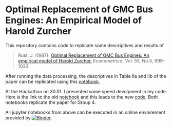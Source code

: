# Optimal Replacement of GMC Bus Engines: An Empirical Model of Harold Zurcher

This repository contains code to replicate some descriptives and results of
> Rust, J. (1987). [Optimal Replacement of GMC Bus Engines: An empirical model of Harold Zurcher.](https://doi.org/10.2307/1911259) *Econometrica*, Vol. 55, No.5, 999-1033. 

After running the data processing, the descriptives in Table IIa and IIb of the paper can be replicated using this [notebook](https://github.com/OpenSourceEconomics/ruspy/blob/master/replication/replicate%20descriptives.ipynb).

At the Hackathon on 30.01. I presented some speed devolpment in my code. Here is the link to the old [notebook](https://github.com/OpenSourceEconomics/ruspy/blob/master/development_speed/timing_old_code.ipynb) and this leads to the new [code](https://github.com/OpenSourceEconomics/ruspy/blob/master/development_speed/timing_new_code.ipynb). Both notebooks replicate the paper for Group 4.

All jupyter notebooks from above can be executed in an online envoirement provided by [![Binder](https://mybinder.org/badge_logo.svg)](https://hub.mybinder.org/user/opensourceeconomics-ruspy-cy5df725/tree).

